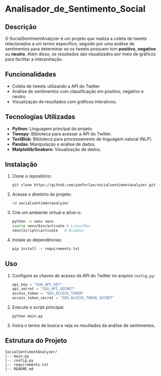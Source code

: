# Analisador_de_Sentimento_Social

## Descrição
O SocialSentimentAnalyzer é um projeto que realiza a coleta de tweets relacionados a um termo específico, seguido por uma análise de sentimentos para determinar se os tweets possuem tom **positivo**, **negativo** ou **neutro**. Além disso, os resultados são visualizados por meio de gráficos para facilitar a interpretação.

## Funcionalidades
- Coleta de tweets utilizando a API do Twitter.
- Análise de sentimentos com classificação em positivo, negativo e neutro.
- Visualização de resultados com gráficos interativos.

## Tecnologias Utilizadas
- **Python**: Linguagem principal do projeto.
- **Tweepy**: Biblioteca para acessar a API do Twitter.
- **TextBlob**: Biblioteca para processamento de linguagem natural (NLP).
- **Pandas**: Manipulação e análise de dados.
- **Matplotlib/Seaborn**: Visualização de dados.

## Instalação
1. Clone o repositório:
   ```bash
   git clone https://github.com/yanfurlan/socialsentimentanalyzer.git
   ```
2. Acesse o diretório do projeto:
   ```bash
   cd socialsentimentanalyzer
   ```
3. Crie um ambiente virtual e ative-o:
   ```bash
   python -m venv venv
   source venv/bin/activate # Linux/Mac
   venv\Scripts\activate   # Windows
   ```
4. Instale as dependências:
   ```bash
   pip install -r requirements.txt
   ```

## Uso
1. Configure as chaves de acesso da API do Twitter no arquivo `config.py`:
   ```python
   api_key = "SUA_API_KEY"
   api_secret = "SEU_API_SECRET"
   access_token = "SEU_ACCESS_TOKEN"
   access_token_secret = "SEU_ACCESS_TOKEN_SECRET"
   ```

2. Execute o script principal:
   ```bash
   python main.py
   ```

3. Insira o termo de busca e veja os resultados da análise de sentimentos.

## Estrutura do Projeto
```
SocialSentimentAnalyzer/
|-- main.py
|-- config.py
|-- requirements.txt
|-- README.md
```


